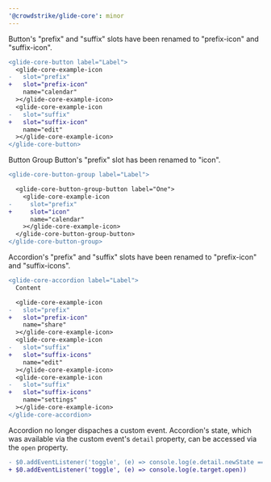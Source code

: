 ```yaml
---
'@crowdstrike/glide-core': minor
---
```


Button's "prefix" and "suffix" slots have been renamed to "prefix-icon" and "suffix-icon".

```diff
<glide-core-button label="Label">
  <glide-core-example-icon
-   slot="prefix"
+   slot="prefix-icon"
    name="calendar"
  ></glide-core-example-icon>
  <glide-core-example-icon
-   slot="suffix"
+   slot="suffix-icon"
    name="edit"
  ></glide-core-example-icon>
</glide-core-button>
```

Button Group Button's "prefix" slot has been renamed to "icon".

```diff
<glide-core-button-group label="Label">

  <glide-core-button-group-button label="One">
    <glide-core-example-icon
-     slot="prefix"
+     slot="icon"
      name="calendar"
    ></glide-core-example-icon>
  </glide-core-button-group-button>
</glide-core-button-group>
```

Accordion's "prefix" and "suffix" slots have been renamed to "prefix-icon" and "suffix-icons".

```diff
<glide-core-accordion label="Label">
  Content

  <glide-core-example-icon
-   slot="prefix"
+   slot="prefix-icon"
    name="share"
  ></glide-core-example-icon>
  <glide-core-example-icon
-   slot="suffix"
+   slot="suffix-icons"
    name="edit"
  ></glide-core-example-icon>
  <glide-core-example-icon
-   slot="suffix"
+   slot="suffix-icons"
    name="settings"
  ></glide-core-example-icon>
</glide-core-accordion>
```

Accordion no longer dispaches a custom event. Accordion's state, which was available via the custom event's `detail` property, can be accessed via the `open` property.

```diff
- $0.addEventListener('toggle', (e) => console.log(e.detail.newState === 'open'))
+ $0.addEventListener('toggle', (e) => console.log(e.target.open))
```
